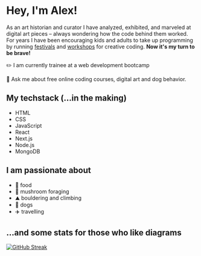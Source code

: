 
# Hey, I'm Alex!

As an art historian and curator I have analyzed, exhibited, and marveled at digital art pieces – always wondering how the code behind them worked.
For years I have been encouraging kids and adults to take up programming by running [festivals](https://nodeforum.org/) and [workshops](https://www.digitale-welten.org/) for creative coding. 
**Now it's my turn to be brave!**

 ✏️ I am currently trainee at a web development bootcamp
 
 💬 Ask me about free online coding courses, digital art and dog behavior.

## My techstack (...in the making)

* HTML
* CSS
* JavaScript
* React
* Next.js
* Node.js
* MongoDB

## I am passionate about

- 🍜 food
- 🍄 mushroom foraging
- ⛰️ bouldering and climbing
- 🐶 dogs
- ✈️ travelling


## ...and some stats for those who like diagrams

[![GitHub Streak](https://streak-stats.demolab.com/?user=alexWaligorski&theme=tokyonight_duo)](https://git.io/streak-stats)

